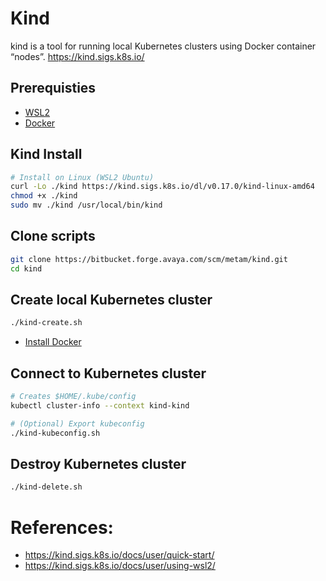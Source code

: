 # Kind
kind is a tool for running local Kubernetes clusters using Docker container “nodes”.
https://kind.sigs.k8s.io/

## Prerequisties
- [WSL2](https://kind.sigs.k8s.io/docs/user/using-wsl2/#setting-up-wsl2)
- [Docker](./docs/DOCKER.md)

## Kind Install
```bash
# Install on Linux (WSL2 Ubuntu)
curl -Lo ./kind https://kind.sigs.k8s.io/dl/v0.17.0/kind-linux-amd64
chmod +x ./kind
sudo mv ./kind /usr/local/bin/kind
```

## Clone scripts
```bash
git clone https://bitbucket.forge.avaya.com/scm/metam/kind.git
cd kind
```

## Create local Kubernetes cluster
```bash
./kind-create.sh
```
- [Install Docker](./docs/images/kind.png)

## Connect to Kubernetes cluster
```bash
# Creates $HOME/.kube/config
kubectl cluster-info --context kind-kind

# (Optional) Export kubeconfig
./kind-kubeconfig.sh
```

## Destroy Kubernetes cluster
```bash
./kind-delete.sh
```

# References:
- https://kind.sigs.k8s.io/docs/user/quick-start/
- https://kind.sigs.k8s.io/docs/user/using-wsl2/
